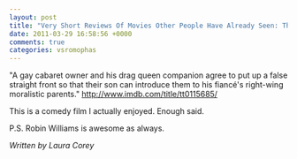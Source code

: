 ```yaml
---
layout: post
title: "Very Short Reviews Of Movies Other People Have Already Seen: The Birdcage [1996]"
date: 2011-03-29 16:58:56 +0000
comments: true
categories: vsromophas
---
```


"A gay cabaret owner and his drag queen companion agree to put up a false straight front so that their son can introduce them to his fiancé's right-wing moralistic parents." http://www.imdb.com/title/tt0115685/

This is a comedy film I actually enjoyed. Enough said.

P.S. Robin Williams is awesome as always.

*Written by Laura Corey*